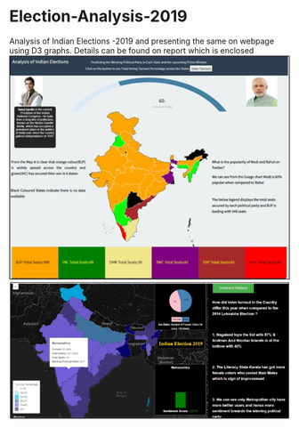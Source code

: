 # Election-Analysis-2019
Analysis of Indian Elections -2019 and presenting the same on webpage using D3 graphs. Details can be found on report which is enclosed
![html dark](https://github.com/Joshi-Karthik/Election-Analysis-2019/blob/master/election.png)
![html dark](https://github.com/Joshi-Karthik/Election-Analysis-2019/blob/master/india-map.png)
